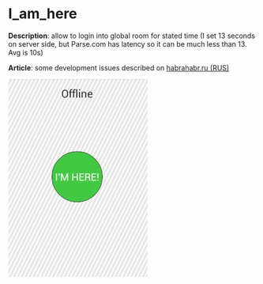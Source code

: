 # I_am_here

**Description**: allow to login into global room for stated time (I set 13 seconds on server side, but Parse.com has latency so it can be much less than 13. Avg is 10s)

**Article**: some development issues described on [habrahabr.ru (RUS)](https://habrahabr.ru/post/266617/)

![demonstration gif](https://github.com/Nexen23/I_am_here/blob/dev/app/Demos/I_am_here_SMALL.gif "Demonstration")
